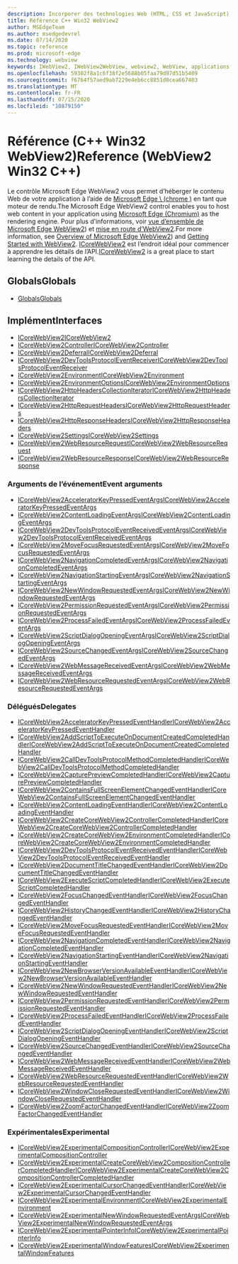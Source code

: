 ```yaml
---
description: Incorporer des technologies Web (HTML, CSS et JavaScript) dans vos applications natives avec le contrôle Microsoft Edge WebView2
title: Référence C++ Win32 WebView2
author: MSEdgeTeam
ms.author: msedgedevrel
ms.date: 07/14/2020
ms.topic: reference
ms.prod: microsoft-edge
ms.technology: webview
keywords: IWebView2, IWebView2WebView, webview2, WebView, applications Win32, Win32, Edge, ICoreWebView2, ICoreWebView2Controller, contrôle de navigateur, html Edge
ms.openlocfilehash: 59302f8a1c6f38f2e5688b05faa79d97d51b5409
ms.sourcegitcommit: f6764f57aed9ab7229e4eb6cc8851d0cea667403
ms.translationtype: MT
ms.contentlocale: fr-FR
ms.lasthandoff: 07/15/2020
ms.locfileid: "10879150"
---
```

# <span data-ttu-id="a5d8a-104">Référence (C++ Win32 WebView2)</span><span class="sxs-lookup"><span data-stu-id="a5d8a-104">Reference (WebView2 Win32 C++)</span></span>  

<span data-ttu-id="a5d8a-105">Le contrôle Microsoft Edge WebView2 vous permet d’héberger le contenu Web de votre application à l’aide de [Microsoft Edge \ (chrome \)](https://www.microsoftedgeinsider.com) en tant que moteur de rendu.</span><span class="sxs-lookup"><span data-stu-id="a5d8a-105">The Microsoft Edge WebView2 control enables you to host web content in your application using [Microsoft Edge \(Chromium\)](https://www.microsoftedgeinsider.com) as the rendering engine.</span></span>  <span data-ttu-id="a5d8a-106">Pour plus d’informations, voir [vue d’ensemble de Microsoft Edge WebView2](../../index.md)) et [mise en route d’WebView2](../../gettingstarted/win32.md).</span><span class="sxs-lookup"><span data-stu-id="a5d8a-106">For more information, see [Overview of Microsoft Edge WebView2](../../index.md)) and [Getting Started with WebView2](../../gettingstarted/win32.md).</span></span>  <span data-ttu-id="a5d8a-107">[ICoreWebView2](0-9-538/ICoreWebView2.md) est l’endroit idéal pour commencer à apprendre les détails de l’API.</span><span class="sxs-lookup"><span data-stu-id="a5d8a-107">[ICoreWebView2](0-9-538/ICoreWebView2.md) is a great place to start learning the details of the API.</span></span>  

## <span data-ttu-id="a5d8a-108">Globals</span><span class="sxs-lookup"><span data-stu-id="a5d8a-108">Globals</span></span>  

*   [<span data-ttu-id="a5d8a-109">Globals</span><span class="sxs-lookup"><span data-stu-id="a5d8a-109">Globals</span></span>](0-9-538/webview2-idl.md)  

## <span data-ttu-id="a5d8a-110">Implément</span><span class="sxs-lookup"><span data-stu-id="a5d8a-110">Interfaces</span></span>  
*   [<span data-ttu-id="a5d8a-111">ICoreWebView2</span><span class="sxs-lookup"><span data-stu-id="a5d8a-111">ICoreWebView2</span></span>](0-9-538/icorewebview2.md)
*   [<span data-ttu-id="a5d8a-112">ICoreWebView2Controller</span><span class="sxs-lookup"><span data-stu-id="a5d8a-112">ICoreWebView2Controller</span></span>](0-9-538/icorewebview2controller.md)
*   [<span data-ttu-id="a5d8a-113">ICoreWebView2Deferral</span><span class="sxs-lookup"><span data-stu-id="a5d8a-113">ICoreWebView2Deferral</span></span>](0-9-538/icorewebview2deferral.md)
*   [<span data-ttu-id="a5d8a-114">ICoreWebView2DevToolsProtocolEventReceiver</span><span class="sxs-lookup"><span data-stu-id="a5d8a-114">ICoreWebView2DevToolsProtocolEventReceiver</span></span>](0-9-538/icorewebview2devtoolsprotocoleventreceiver.md)
*   [<span data-ttu-id="a5d8a-115">ICoreWebView2Environment</span><span class="sxs-lookup"><span data-stu-id="a5d8a-115">ICoreWebView2Environment</span></span>](0-9-538/icorewebview2environment.md)
*   [<span data-ttu-id="a5d8a-116">ICoreWebView2EnvironmentOptions</span><span class="sxs-lookup"><span data-stu-id="a5d8a-116">ICoreWebView2EnvironmentOptions</span></span>](0-9-538/icorewebview2environmentoptions.md)
*   [<span data-ttu-id="a5d8a-117">ICoreWebView2HttpHeadersCollectionIterator</span><span class="sxs-lookup"><span data-stu-id="a5d8a-117">ICoreWebView2HttpHeadersCollectionIterator</span></span>](0-9-538/icorewebview2httpheaderscollectioniterator.md)
*   [<span data-ttu-id="a5d8a-118">ICoreWebView2HttpRequestHeaders</span><span class="sxs-lookup"><span data-stu-id="a5d8a-118">ICoreWebView2HttpRequestHeaders</span></span>](0-9-538/icorewebview2httprequestheaders.md)
*   [<span data-ttu-id="a5d8a-119">ICoreWebView2HttpResponseHeaders</span><span class="sxs-lookup"><span data-stu-id="a5d8a-119">ICoreWebView2HttpResponseHeaders</span></span>](0-9-538/icorewebview2httpresponseheaders.md)
*   [<span data-ttu-id="a5d8a-120">ICoreWebView2Settings</span><span class="sxs-lookup"><span data-stu-id="a5d8a-120">ICoreWebView2Settings</span></span>](0-9-538/icorewebview2settings.md)
*   [<span data-ttu-id="a5d8a-121">ICoreWebView2WebResourceRequest</span><span class="sxs-lookup"><span data-stu-id="a5d8a-121">ICoreWebView2WebResourceRequest</span></span>](0-9-538/icorewebview2webresourcerequest.md)
*   [<span data-ttu-id="a5d8a-122">ICoreWebView2WebResourceResponse</span><span class="sxs-lookup"><span data-stu-id="a5d8a-122">ICoreWebView2WebResourceResponse</span></span>](0-9-538/icorewebview2webresourceresponse.md)

### <span data-ttu-id="a5d8a-123">Arguments de l’événement</span><span class="sxs-lookup"><span data-stu-id="a5d8a-123">Event arguments</span></span>

*   [<span data-ttu-id="a5d8a-124">ICoreWebView2AcceleratorKeyPressedEventArgs</span><span class="sxs-lookup"><span data-stu-id="a5d8a-124">ICoreWebView2AcceleratorKeyPressedEventArgs</span></span>](0-9-538/icorewebview2acceleratorkeypressedeventargs.md)
*   [<span data-ttu-id="a5d8a-125">ICoreWebView2ContentLoadingEventArgs</span><span class="sxs-lookup"><span data-stu-id="a5d8a-125">ICoreWebView2ContentLoadingEventArgs</span></span>](0-9-538/icorewebview2contentloadingeventargs.md)
*   [<span data-ttu-id="a5d8a-126">ICoreWebView2DevToolsProtocolEventReceivedEventArgs</span><span class="sxs-lookup"><span data-stu-id="a5d8a-126">ICoreWebView2DevToolsProtocolEventReceivedEventArgs</span></span>](0-9-538/icorewebview2devtoolsprotocoleventreceivedeventargs.md)
*   [<span data-ttu-id="a5d8a-127">ICoreWebView2MoveFocusRequestedEventArgs</span><span class="sxs-lookup"><span data-stu-id="a5d8a-127">ICoreWebView2MoveFocusRequestedEventArgs</span></span>](0-9-538/icorewebview2movefocusrequestedeventargs.md)
*   [<span data-ttu-id="a5d8a-128">ICoreWebView2NavigationCompletedEventArgs</span><span class="sxs-lookup"><span data-stu-id="a5d8a-128">ICoreWebView2NavigationCompletedEventArgs</span></span>](0-9-538/icorewebview2navigationcompletedeventargs.md)
*   [<span data-ttu-id="a5d8a-129">ICoreWebView2NavigationStartingEventArgs</span><span class="sxs-lookup"><span data-stu-id="a5d8a-129">ICoreWebView2NavigationStartingEventArgs</span></span>](0-9-538/icorewebview2navigationstartingeventargs.md)
*   [<span data-ttu-id="a5d8a-130">ICoreWebView2NewWindowRequestedEventArgs</span><span class="sxs-lookup"><span data-stu-id="a5d8a-130">ICoreWebView2NewWindowRequestedEventArgs</span></span>](0-9-538/icorewebview2newwindowrequestedeventargs.md)
*   [<span data-ttu-id="a5d8a-131">ICoreWebView2PermissionRequestedEventArgs</span><span class="sxs-lookup"><span data-stu-id="a5d8a-131">ICoreWebView2PermissionRequestedEventArgs</span></span>](0-9-538/icorewebview2permissionrequestedeventargs.md)
*   [<span data-ttu-id="a5d8a-132">ICoreWebView2ProcessFailedEventArgs</span><span class="sxs-lookup"><span data-stu-id="a5d8a-132">ICoreWebView2ProcessFailedEventArgs</span></span>](0-9-538/icorewebview2processfailedeventargs.md)
*   [<span data-ttu-id="a5d8a-133">ICoreWebView2ScriptDialogOpeningEventArgs</span><span class="sxs-lookup"><span data-stu-id="a5d8a-133">ICoreWebView2ScriptDialogOpeningEventArgs</span></span>](0-9-538/icorewebview2scriptdialogopeningeventargs.md)
*   [<span data-ttu-id="a5d8a-134">ICoreWebView2SourceChangedEventArgs</span><span class="sxs-lookup"><span data-stu-id="a5d8a-134">ICoreWebView2SourceChangedEventArgs</span></span>](0-9-538/icorewebview2sourcechangedeventargs.md)
*   [<span data-ttu-id="a5d8a-135">ICoreWebView2WebMessageReceivedEventArgs</span><span class="sxs-lookup"><span data-stu-id="a5d8a-135">ICoreWebView2WebMessageReceivedEventArgs</span></span>](0-9-538/icorewebview2webmessagereceivedeventargs.md)
*   [<span data-ttu-id="a5d8a-136">ICoreWebView2WebResourceRequestedEventArgs</span><span class="sxs-lookup"><span data-stu-id="a5d8a-136">ICoreWebView2WebResourceRequestedEventArgs</span></span>](0-9-538/icorewebview2webresourcerequestedeventargs.md)

### <span data-ttu-id="a5d8a-137">Délégués</span><span class="sxs-lookup"><span data-stu-id="a5d8a-137">Delegates</span></span>

*   [<span data-ttu-id="a5d8a-138">ICoreWebView2AcceleratorKeyPressedEventHandler</span><span class="sxs-lookup"><span data-stu-id="a5d8a-138">ICoreWebView2AcceleratorKeyPressedEventHandler</span></span>](0-9-538/icorewebview2acceleratorkeypressedeventhandler.md)
*   [<span data-ttu-id="a5d8a-139">ICoreWebView2AddScriptToExecuteOnDocumentCreatedCompletedHandler</span><span class="sxs-lookup"><span data-stu-id="a5d8a-139">ICoreWebView2AddScriptToExecuteOnDocumentCreatedCompletedHandler</span></span>](0-9-538/icorewebview2addscripttoexecuteondocumentcreatedcompletedhandler.md)
*   [<span data-ttu-id="a5d8a-140">ICoreWebView2CallDevToolsProtocolMethodCompletedHandler</span><span class="sxs-lookup"><span data-stu-id="a5d8a-140">ICoreWebView2CallDevToolsProtocolMethodCompletedHandler</span></span>](0-9-538/icorewebview2calldevtoolsprotocolmethodcompletedhandler.md)
*   [<span data-ttu-id="a5d8a-141">ICoreWebView2CapturePreviewCompletedHandler</span><span class="sxs-lookup"><span data-stu-id="a5d8a-141">ICoreWebView2CapturePreviewCompletedHandler</span></span>](0-9-538/icorewebview2capturepreviewcompletedhandler.md)
*   [<span data-ttu-id="a5d8a-142">ICoreWebView2ContainsFullScreenElementChangedEventHandler</span><span class="sxs-lookup"><span data-stu-id="a5d8a-142">ICoreWebView2ContainsFullScreenElementChangedEventHandler</span></span>](0-9-538/icorewebview2containsfullscreenelementchangedeventhandler.md)
*   [<span data-ttu-id="a5d8a-143">ICoreWebView2ContentLoadingEventHandler</span><span class="sxs-lookup"><span data-stu-id="a5d8a-143">ICoreWebView2ContentLoadingEventHandler</span></span>](0-9-538/icorewebview2contentloadingeventhandler.md)
*   [<span data-ttu-id="a5d8a-144">ICoreWebView2CreateCoreWebView2ControllerCompletedHandler</span><span class="sxs-lookup"><span data-stu-id="a5d8a-144">ICoreWebView2CreateCoreWebView2ControllerCompletedHandler</span></span>](0-9-538/icorewebview2createcorewebview2controllercompletedhandler.md)
*   [<span data-ttu-id="a5d8a-145">ICoreWebView2CreateCoreWebView2EnvironmentCompletedHandler</span><span class="sxs-lookup"><span data-stu-id="a5d8a-145">ICoreWebView2CreateCoreWebView2EnvironmentCompletedHandler</span></span>](0-9-538/icorewebview2createcorewebview2environmentcompletedhandler.md)
*   [<span data-ttu-id="a5d8a-146">ICoreWebView2DevToolsProtocolEventReceivedEventHandler</span><span class="sxs-lookup"><span data-stu-id="a5d8a-146">ICoreWebView2DevToolsProtocolEventReceivedEventHandler</span></span>](0-9-538/icorewebview2devtoolsprotocoleventreceivedeventhandler.md)
*   [<span data-ttu-id="a5d8a-147">ICoreWebView2DocumentTitleChangedEventHandler</span><span class="sxs-lookup"><span data-stu-id="a5d8a-147">ICoreWebView2DocumentTitleChangedEventHandler</span></span>](0-9-538/icorewebview2documenttitlechangedeventhandler.md)
*   [<span data-ttu-id="a5d8a-148">ICoreWebView2ExecuteScriptCompletedHandler</span><span class="sxs-lookup"><span data-stu-id="a5d8a-148">ICoreWebView2ExecuteScriptCompletedHandler</span></span>](0-9-538/icorewebview2executescriptcompletedhandler.md)
*   [<span data-ttu-id="a5d8a-149">ICoreWebView2FocusChangedEventHandler</span><span class="sxs-lookup"><span data-stu-id="a5d8a-149">ICoreWebView2FocusChangedEventHandler</span></span>](0-9-538/icorewebview2focuschangedeventhandler.md)
*   [<span data-ttu-id="a5d8a-150">ICoreWebView2HistoryChangedEventHandler</span><span class="sxs-lookup"><span data-stu-id="a5d8a-150">ICoreWebView2HistoryChangedEventHandler</span></span>](0-9-538/icorewebview2historychangedeventhandler.md)
*   [<span data-ttu-id="a5d8a-151">ICoreWebView2MoveFocusRequestedEventHandler</span><span class="sxs-lookup"><span data-stu-id="a5d8a-151">ICoreWebView2MoveFocusRequestedEventHandler</span></span>](0-9-538/icorewebview2movefocusrequestedeventhandler.md)
*   [<span data-ttu-id="a5d8a-152">ICoreWebView2NavigationCompletedEventHandler</span><span class="sxs-lookup"><span data-stu-id="a5d8a-152">ICoreWebView2NavigationCompletedEventHandler</span></span>](0-9-538/icorewebview2navigationcompletedeventhandler.md)
*   [<span data-ttu-id="a5d8a-153">ICoreWebView2NavigationStartingEventHandler</span><span class="sxs-lookup"><span data-stu-id="a5d8a-153">ICoreWebView2NavigationStartingEventHandler</span></span>](0-9-538/icorewebview2navigationstartingeventhandler.md)
*   [<span data-ttu-id="a5d8a-154">ICoreWebView2NewBrowserVersionAvailableEventHandler</span><span class="sxs-lookup"><span data-stu-id="a5d8a-154">ICoreWebView2NewBrowserVersionAvailableEventHandler</span></span>](0-9-538/icorewebview2newbrowserversionavailableeventhandler.md)
*   [<span data-ttu-id="a5d8a-155">ICoreWebView2NewWindowRequestedEventHandler</span><span class="sxs-lookup"><span data-stu-id="a5d8a-155">ICoreWebView2NewWindowRequestedEventHandler</span></span>](0-9-538/icorewebview2newwindowrequestedeventhandler.md)
*   [<span data-ttu-id="a5d8a-156">ICoreWebView2PermissionRequestedEventHandler</span><span class="sxs-lookup"><span data-stu-id="a5d8a-156">ICoreWebView2PermissionRequestedEventHandler</span></span>](0-9-538/icorewebview2permissionrequestedeventhandler.md)
*   [<span data-ttu-id="a5d8a-157">ICoreWebView2ProcessFailedEventHandler</span><span class="sxs-lookup"><span data-stu-id="a5d8a-157">ICoreWebView2ProcessFailedEventHandler</span></span>](0-9-538/icorewebview2processfailedeventhandler.md)
*   [<span data-ttu-id="a5d8a-158">ICoreWebView2ScriptDialogOpeningEventHandler</span><span class="sxs-lookup"><span data-stu-id="a5d8a-158">ICoreWebView2ScriptDialogOpeningEventHandler</span></span>](0-9-538/icorewebview2scriptdialogopeningeventhandler.md)
*   [<span data-ttu-id="a5d8a-159">ICoreWebView2SourceChangedEventHandler</span><span class="sxs-lookup"><span data-stu-id="a5d8a-159">ICoreWebView2SourceChangedEventHandler</span></span>](0-9-538/icorewebview2sourcechangedeventhandler.md)
*   [<span data-ttu-id="a5d8a-160">ICoreWebView2WebMessageReceivedEventHandler</span><span class="sxs-lookup"><span data-stu-id="a5d8a-160">ICoreWebView2WebMessageReceivedEventHandler</span></span>](0-9-538/icorewebview2webmessagereceivedeventhandler.md)
*   [<span data-ttu-id="a5d8a-161">ICoreWebView2WebResourceRequestedEventHandler</span><span class="sxs-lookup"><span data-stu-id="a5d8a-161">ICoreWebView2WebResourceRequestedEventHandler</span></span>](0-9-538/icorewebview2webresourcerequestedeventhandler.md)
*   [<span data-ttu-id="a5d8a-162">ICoreWebView2WindowCloseRequestedEventHandler</span><span class="sxs-lookup"><span data-stu-id="a5d8a-162">ICoreWebView2WindowCloseRequestedEventHandler</span></span>](0-9-538/icorewebview2windowcloserequestedeventhandler.md)
*   [<span data-ttu-id="a5d8a-163">ICoreWebView2ZoomFactorChangedEventHandler</span><span class="sxs-lookup"><span data-stu-id="a5d8a-163">ICoreWebView2ZoomFactorChangedEventHandler</span></span>](0-9-538/icorewebview2zoomfactorchangedeventhandler.md)

### <span data-ttu-id="a5d8a-164">Expérimentales</span><span class="sxs-lookup"><span data-stu-id="a5d8a-164">Experimental</span></span>

*   [<span data-ttu-id="a5d8a-165">ICoreWebView2ExperimentalCompositionController</span><span class="sxs-lookup"><span data-stu-id="a5d8a-165">ICoreWebView2ExperimentalCompositionController</span></span>](0-9-538/icorewebview2experimentalcompositioncontroller.md)
*   [<span data-ttu-id="a5d8a-166">ICoreWebView2ExperimentalCreateCoreWebView2CompositionControllerCompletedHandler</span><span class="sxs-lookup"><span data-stu-id="a5d8a-166">ICoreWebView2ExperimentalCreateCoreWebView2CompositionControllerCompletedHandler</span></span>](0-9-538/icorewebview2experimentalcreatecorewebview2compositioncontrollercompletedhandler.md)
*   [<span data-ttu-id="a5d8a-167">ICoreWebView2ExperimentalCursorChangedEventHandler</span><span class="sxs-lookup"><span data-stu-id="a5d8a-167">ICoreWebView2ExperimentalCursorChangedEventHandler</span></span>](0-9-538/icorewebview2experimentalcursorchangedeventhandler.md)
*   [<span data-ttu-id="a5d8a-168">ICoreWebView2ExperimentalEnvironment</span><span class="sxs-lookup"><span data-stu-id="a5d8a-168">ICoreWebView2ExperimentalEnvironment</span></span>](0-9-538/icorewebview2experimentalenvironment.md)
*   [<span data-ttu-id="a5d8a-169">ICoreWebView2ExperimentalNewWindowRequestedEventArgs</span><span class="sxs-lookup"><span data-stu-id="a5d8a-169">ICoreWebView2ExperimentalNewWindowRequestedEventArgs</span></span>](0-9-538/icorewebview2experimentalnewwindowrequestedeventargs.md)
*   [<span data-ttu-id="a5d8a-170">ICoreWebView2ExperimentalPointerInfo</span><span class="sxs-lookup"><span data-stu-id="a5d8a-170">ICoreWebView2ExperimentalPointerInfo</span></span>](0-9-538/icorewebview2experimentalpointerinfo.md)
*   [<span data-ttu-id="a5d8a-171">ICoreWebView2ExperimentalWindowFeatures</span><span class="sxs-lookup"><span data-stu-id="a5d8a-171">ICoreWebView2ExperimentalWindowFeatures</span></span>](0-9-538/icorewebview2experimentalwindowfeatures.md)
